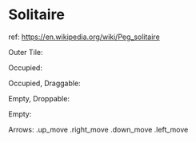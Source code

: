 # Solitaire


ref:
https://en.wikipedia.org/wiki/Peg_solitaire



Outer Tile:
<div data-item-row="0" data-item-column="0" class="outside">
	<div></div>
</div>

Occupied:
<div data-item-row="0" data-item-column="2" class="occupied ">
	<div class="inner"></div>
</div>

Occupied, Draggable:
<div data-item-row="1" data-item-column="3" class="occupied draggable">	
	<div class="inner" draggable="true">
		<div class=" down_move"></div>
	</div>
</div>

Empty, Droppable:
<div data-item-row="3" data-item-column="3" class="empty droppable">
	<div class="inner" ondragover="event.preventDefault()"></div>
</div>

Empty:
<div data-item-row="3" data-item-column="5" class="empty ">
	<div class="inner"></div>
</div>


Arrows:
	.up_move
  .right_move
	.down_move
	.left_move


